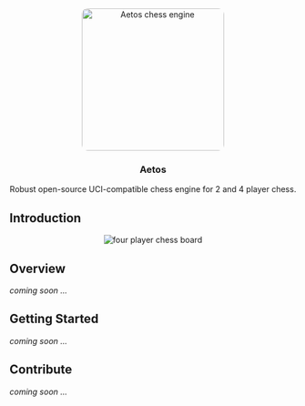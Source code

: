 <div align="center">

  <img src="./aetos/assets/images/logo.jpg" alt="Aetos chess engine" style="width: 250px; height:250px; border-radius: 10px;"/>

  <h3>Aetos</h3>

  Robust open-source UCI-compatible chess engine for 2 and 4 player chess.

</div>

## Introduction
<div align="center">
<img src="./aetos/assets/images/four-player-chess.png" alt="four player chess board"/>
</div>

## Overview
*coming soon ...*

## Getting Started
*coming soon ...*

## Contribute
*coming soon ...*